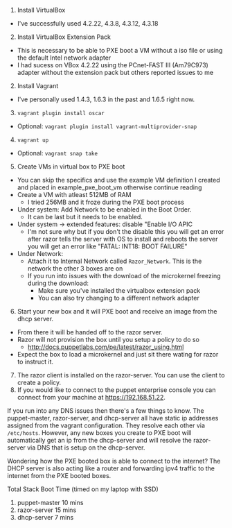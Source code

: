 1. Install VirtualBox
 - I've successfully used 4.2.22, 4.3.8, 4.3.12, 4.3.18
2. Install VirtualBox Extension Pack 
 - This is necessary to be able to PXE boot a VM without a iso file or
   using the default Intel network adapter
 - I had sucess on VBox 4.2.22 using the PCnet-FAST III (Am79C973)
   adapter without the extension pack but others reported issues to me
2. Install Vagrant
  - I've personally used 1.4.3, 1.6.3 in the past and 1.6.5 right now.
3. `vagrant plugin install oscar`
  - Optional: `vagrant plugin install vagrant-multiprovider-snap`
4. `vagrant up` 
  - Optional: `vagrant snap take`
5. Create VMs in virtual box to PXE boot
  - You can skip the specifics and use the example VM definition I created
    and placed in example_pxe_boot_vm otherwise continue reading
  - Create a VM with atleast 512MB of RAM
    - I tried 256MB and it froze during the PXE boot process
  - Under system: Add Network to be enabled in the Boot Order.  
    - It can be last but it needs to be enabled.
  - Under system -> extended features: disable "Enable I/O APIC
    - I'm not sure why but if you don't the disable this you will get an error
      after razor tells the server with OS to install and reboots the server you
      will get an error like "FATAL: INT18: BOOT FAILURE" 
  - Under Network:
    - Attach it to Internal Network called `Razor_Network`.  This is the
      network the other 3 boxes are on
    - If you run into issues with the download of the microkernel
      freezing during the download: 
        - Make sure you've installed the virtualbox extension pack 
        - You can also try changing to a different network adapter
6. Start your new box and it will PXE boot and receive an image from the
   dhcp server.  
  - From there it will be handed off to the razor server. 
  - Razor will not provision the box until you setup a policy to do so
    - http://docs.puppetlabs.com/pe/latest/razor_using.html
  - Expect the box to load a microkernel and just sit there wating for
    razor to instruct it.   
7. The razor client is installed on the razor-server.  You can use
   the client to create a policy. 
8. If you would like to connect to the puppet enterprise console you can
   connect from your machine at https://192.168.51.22.  

If you run into any DNS issues then there's a few things to know.
The puppet-master, razor-server, and dhcp-server all have static ip
addresses assigned from the vagrant configuration.  They resolve each
other via `/etc/hosts`.  However, any new boxes you create to PXE boot
will automatically get an ip from the dhcp-server and will resolve
the razor-server via DNS that is setup on the dhcp-server.  

Wondering how the PXE booted box is able to connect to the internet?
The DHCP server is also acting like a router and forwarding ipv4 
traffic to the internet from the PXE booted boxes.

Total Stack Boot Time (timed on my laptop with SSD) 
 1. puppet-master 10 mins
 2. razor-server  15 mins
 3. dhcp-server   7  mins
